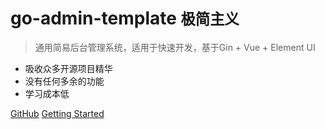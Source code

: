 
# go-admin-template <small>极简主义</small>

> 通用简易后台管理系统，适用于快速开发，基于Gin + Vue + Element UI

- 吸收众多开源项目精华
- 没有任何多余的功能
- 学习成本低

[GitHub](https://github.com/topology-zero/go-admin-template)
[Getting Started](#go-admin-template-后台管理)
